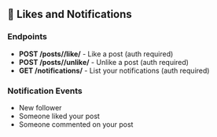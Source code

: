 ## 📣 Likes and Notifications

### Endpoints

- **POST /posts/<pk>/like/** - Like a post (auth required)
- **POST /posts/<pk>/unlike/** - Unlike a post (auth required)
- **GET /notifications/** - List your notifications (auth required)

### Notification Events

- New follower
- Someone liked your post
- Someone commented on your post

